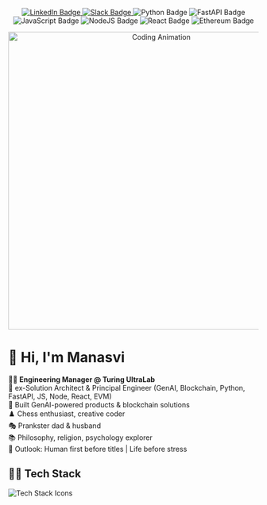 <!-- Badges Section -->
<p align="center">
  <a href="https://in.linkedin.com/in/manasvi-m">
    <img src="https://img.shields.io/badge/LinkedIn-blue?logo=linkedin&logoColor=white" alt="LinkedIn Badge"/>
  </a>
  <a href="https://turing-company.slack.com/team/U099WMWESTE">
    <img src="https://img.shields.io/badge/Slack-4A154B?logo=slack&logoColor=white" alt="Slack Badge"/>
  </a>
  <img src="https://img.shields.io/badge/Python-3776AB?logo=python&logoColor=white" alt="Python Badge"/>
  <img src="https://img.shields.io/badge/FastAPI-009688?logo=fastapi&logoColor=white" alt="FastAPI Badge"/>
  <img src="https://img.shields.io/badge/JavaScript-F7DF1E?logo=javascript&logoColor=black" alt="JavaScript Badge"/>
  <img src="https://img.shields.io/badge/Node.js-339933?logo=nodedotjs&logoColor=white" alt="NodeJS Badge"/>
  <img src="https://img.shields.io/badge/React-61DAFB?logo=react&logoColor=black" alt="React Badge"/>
  <img src="https://img.shields.io/badge/Ethereum-3C3C3D?logo=ethereum&logoColor=white" alt="Ethereum Badge"/>
</p>

<!-- Banner or GIF -->
<p align="center">
  <img src="https://media.giphy.com/media/qgQUggAC3Pfv687qPC/giphy.gif" alt="Coding Animation" width="600"/>
</p>

# 👋 Hi, I'm Manasvi

👨‍💻 **Engineering Manager @ Turing UltraLab**  
🧠 ex-Solution Architect & Principal Engineer (GenAI, Blockchain, Python, FastAPI, JS, Node, React, EVM)  
🤖 Built GenAI-powered products & blockchain solutions  
♟️ Chess enthusiast, creative coder  
🎭 Prankster dad & husband  
📚 Philosophy, religion, psychology explorer  
🫶 Outlook: Human first before titles | Life before stress

## 🧑‍💻 Tech Stack

<p>
  <img src="https://skillicons.dev/icons?i=python,fastapi,js,nodejs,react,solidity,github,linux" alt="Tech Stack Icons"/>
</p>

